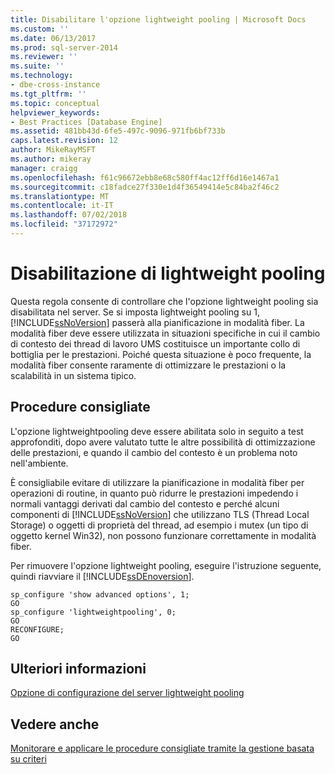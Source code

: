 ```yaml
---
title: Disabilitare l'opzione lightweight pooling | Microsoft Docs
ms.custom: ''
ms.date: 06/13/2017
ms.prod: sql-server-2014
ms.reviewer: ''
ms.suite: ''
ms.technology:
- dbe-cross-instance
ms.tgt_pltfrm: ''
ms.topic: conceptual
helpviewer_keywords:
- Best Practices [Database Engine]
ms.assetid: 481bb43d-6fe5-497c-9096-971fb6bf733b
caps.latest.revision: 12
author: MikeRayMSFT
ms.author: mikeray
manager: craigg
ms.openlocfilehash: f61c96672ebb8e68c580ff4ac12ff6d16e1467a1
ms.sourcegitcommit: c18fadce27f330e1d4f36549414e5c84ba2f46c2
ms.translationtype: MT
ms.contentlocale: it-IT
ms.lasthandoff: 07/02/2018
ms.locfileid: "37172972"
---
```

# <a name="disable-lightweight-pooling"></a>Disabilitazione di lightweight pooling
  Questa regola consente di controllare che l'opzione lightweight pooling sia disabilitata nel server. Se si imposta lightweight pooling su 1, [!INCLUDE[ssNoVersion](../../includes/ssnoversion-md.md)] passerà alla pianificazione in modalità fiber. La modalità fiber deve essere utilizzata in situazioni specifiche in cui il cambio di contesto dei thread di lavoro UMS costituisce un importante collo di bottiglia per le prestazioni. Poiché questa situazione è poco frequente, la modalità fiber consente raramente di ottimizzare le prestazioni o la scalabilità in un sistema tipico.  
  
## <a name="best-practices-recommendations"></a>Procedure consigliate  
 L'opzione lightweightpooling deve essere abilitata solo in seguito a test approfonditi, dopo avere valutato tutte le altre possibilità di ottimizzazione delle prestazioni, e quando il cambio del contesto è un problema noto nell'ambiente.  
  
 È consigliabile evitare di utilizzare la pianificazione in modalità fiber per operazioni di routine, in quanto può ridurre le prestazioni impedendo i normali vantaggi derivati dal cambio del contesto e perché alcuni componenti di [!INCLUDE[ssNoVersion](../../includes/ssnoversion-md.md)] che utilizzano TLS (Thread Local Storage) o oggetti di proprietà del thread, ad esempio i mutex (un tipo di oggetto kernel Win32), non possono funzionare correttamente in modalità fiber.  
  
 Per rimuovere l'opzione lightweight pooling, eseguire l'istruzione seguente, quindi riavviare il [!INCLUDE[ssDEnoversion](../../includes/ssdenoversion-md.md)].  
  
```  
sp_configure 'show advanced options', 1;  
GO  
sp_configure 'lightweightpooling', 0;  
GO  
RECONFIGURE;  
GO  
```  
  
## <a name="for-more-information"></a>Ulteriori informazioni  
 [Opzione di configurazione del server lightweight pooling](../../database-engine/configure-windows/lightweight-pooling-server-configuration-option.md)  
  
## <a name="see-also"></a>Vedere anche  
 [Monitorare e applicare le procedure consigliate tramite la gestione basata su criteri](monitor-and-enforce-best-practices-by-using-policy-based-management.md)  
  
  
